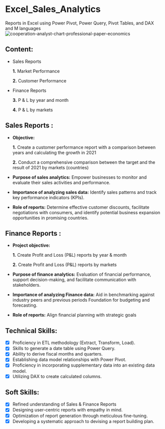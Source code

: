 # Excel_Sales_Analytics
Reports in Excel using Power Pivot, Power Query, Pivot Tables, and DAX and M languages
![cooperation-analyst-chart-professional-paper-economics](https://github.com/eparedes90/Excel_Sales_Analytics/assets/73708363/c2988b80-5fcf-4b44-accb-0a3a84c88e11)

## Content:
- Sales Reports
  
   **1.** Market Performance
  
   **2.** Customer Performance

- Finance Reports
  
   **3.** P & L by year and month
  
   **4.** P & L by markets

## Sales Reports :

- **Objective:** 

    **1.** Create a customer performance report with a comparison between years and calculating the growth in 2021 

    **2.** Conduct a comprehensive comparison between the target and the result of 2021 by markets (countries)
  
- **Purpose of sales analytics:** Empower businesses to monitor and evaluate their sales activities and performance.

- **Importance of analyzing sales data:** Identify sales patterns and track key performance indicators (KPIs).

- **Role of reports:** Determine effective customer discounts, facilitate negotiations with consumers, and identify potential business expansion opportunities in promising countries.


## Finance Reports :

- **Project objective:** 

    **1.** Create Profit and Loss (P&L) reports by year  &  month 

   **2.** Create Profit and Loss (P&L) reports by markets

- **Purpose of finance analytics:** Evaluation of financial performance, support decision-making, and facilitate communication with stakeholders.

- **Importance of analyzing Finance data:** Aid in benchmarking against industry peers and previous periods Foundation for budgeting and forecasting.

- **Role of reports:** Align financial planning with strategic goals


## Technical Skills:
- [x]	Proficiency in ETL methodology (Extract, Transform, Load).
- [x]	Skills to generate a date table using Power Query.
- [x]	Ability to derive fiscal months and quarters.
- [x]	Establishing data model relationships with Power Pivot.
- [x]	Proficiency in incorporating supplementary data into an existing data model.
- [x]	Utilizing DAX to create calculated columns.

## Soft Skills:
- [x]	Refined understanding of Sales & Finance Reports
- [x]	Designing user-centric reports with empathy in mind.
- [x]	Optimization of report generation through meticulous fine-tuning.
- [x]	Developing a systematic approach to devising a report building plan.
